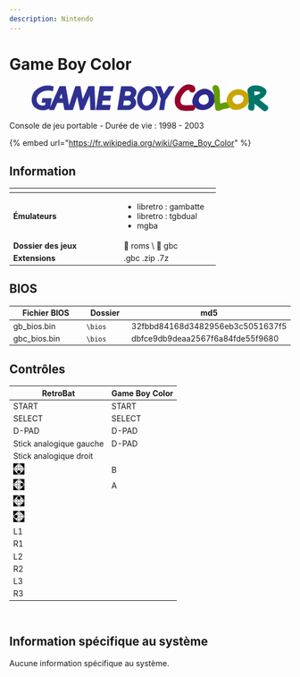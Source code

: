 ```yaml
---
description: Nintendo
---
```


# Game Boy Color

<div align="left">

<figure><img src="https://raw.githubusercontent.com/fabricecaruso/es-theme-carbon/master/art/logos/gbc.svg" alt=""><figcaption></figcaption></figure>

</div>

Console de jeu portable - Durée de vie : 1998 - 2003

{% embed url="https://fr.wikipedia.org/wiki/Game_Boy_Color" %}

## Information

<table data-header-hidden><thead><tr><th width="184"></th><th></th><th data-hidden></th></tr></thead><tbody><tr><td><strong>Émulateurs</strong></td><td><ul><li>libretro : gambatte</li><li>libretro : tgbdual</li><li>mgba</li></ul></td><td></td></tr><tr><td><strong>Dossier des jeux</strong></td><td><span data-gb-custom-inline data-tag="emoji" data-code="1f4c1">📁</span> roms \ <span data-gb-custom-inline data-tag="emoji" data-code="1f4c2">📂</span> gbc</td><td></td></tr><tr><td><strong>Extensions</strong></td><td>.gbc .zip .7z</td><td></td></tr></tbody></table>

## BIOS

<table><thead><tr><th width="187">Fichier BIOS</th><th width="98">Dossier</th><th>md5</th></tr></thead><tbody><tr><td>gb_bios.bin</td><td><code>\bios</code></td><td>32fbbd84168d3482956eb3c5051637f5</td></tr><tr><td>gbc_bios.bin</td><td><code>\bios</code></td><td>dbfce9db9deaa2567f6a84fde55f9680</td></tr></tbody></table>

## Contrôles

| RetroBat                                                                           | Game Boy Color |
| ---------------------------------------------------------------------------------- | -------------- |
| START                                                                              | START          |
| SELECT                                                                             | SELECT         |
| D-PAD                                                                              | D-PAD          |
| Stick analogique gauche                                                            | D-PAD          |
| Stick analogique droit                                                             |                |
| ![A](<../../../../.gitbook/assets/image (19).png>)                                 | B              |
| ![B](<../../../../.gitbook/assets/image (6).png>)                                  | A              |
| <img src="../../../../.gitbook/assets/image (34).png" alt="" data-size="original"> |                |
| <img src="../../../../.gitbook/assets/image (32).png" alt="" data-size="line">     |                |
| L1                                                                                 |                |
| R1                                                                                 |                |
| L2                                                                                 |                |
| R2                                                                                 |                |
| L3                                                                                 |                |
| R3                                                                                 |                |

<div align="left">

<figure><img src="https://i.imgur.com/ptx8LTP.png" alt=""><figcaption></figcaption></figure>

</div>

## Information spécifique au système

Aucune information spécifique au système.

